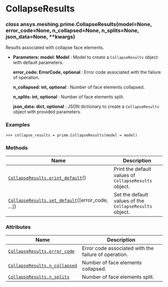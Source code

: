 # CollapseResults



### *class* ansys.meshing.prime.CollapseResults(model=None, error_code=None, n_collapsed=None, n_splits=None, json_data=None, \*\*kwargs)

Results associated with collapse face elements.

* **Parameters:**
  **model: Model**
  : Model to create a `CollapseResults` object with default parameters.

  **error_code: ErrorCode, optional**
  : Error code associated with the failure of operation.

  **n_collapsed: int, optional**
  : Number of face elements collapsed.

  **n_splits: int, optional**
  : Number of face elements split.

  **json_data: dict, optional**
  : JSON dictionary to create a `CollapseResults` object with provided parameters.

### Examples

```pycon
>>> collapse_results = prime.CollapseResults(model = model)
```

<!-- !! processed by numpydoc !! -->

### Methods

| Name | Description |
|--------------------------------------------------------------------------------------------------------------------------------------------------------|---------------------------------------------------------|
| [`CollapseResults.print_default`](ansys.meshing.prime.CollapseResults.print_default.md#ansys.meshing.prime.CollapseResults.print_default)()            | Print the default values of `CollapseResults` object.   |
| [`CollapseResults.set_default`](ansys.meshing.prime.CollapseResults.set_default.md#ansys.meshing.prime.CollapseResults.set_default)([error_code, ...]) | Set the default values of the `CollapseResults` object. |

### Attributes

| Name | Description |
|-------------------------------------------------------------------------------------------------------------------------------------|--------------------------------------------------------|
| [`CollapseResults.error_code`](ansys.meshing.prime.CollapseResults.error_code.md#ansys.meshing.prime.CollapseResults.error_code)    | Error code associated with the failure of operation.   |
| [`CollapseResults.n_collapsed`](ansys.meshing.prime.CollapseResults.n_collapsed.md#ansys.meshing.prime.CollapseResults.n_collapsed) | Number of face elements collapsed.                     |
| [`CollapseResults.n_splits`](ansys.meshing.prime.CollapseResults.n_splits.md#ansys.meshing.prime.CollapseResults.n_splits)          | Number of face elements split.                         |

